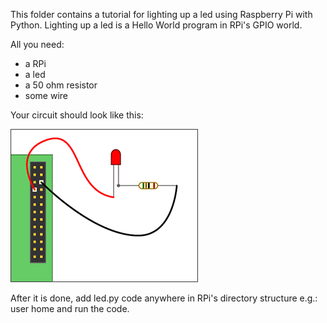 This folder contains a tutorial for lighting up a led using Raspberry Pi with Python. Lighting up a led is a Hello World program in RPi's GPIO world.

All you need:
* a RPi
* a led
* a 50 ohm resistor
* some wire

Your circuit should look like this:

![](https://github.com/f-istvan/robot-and-smart-home-technologies/blob/master/readme-pictures/1-led.png)

After it is done, add led.py code anywhere in RPi's directory structure e.g.: user home and run the code.
